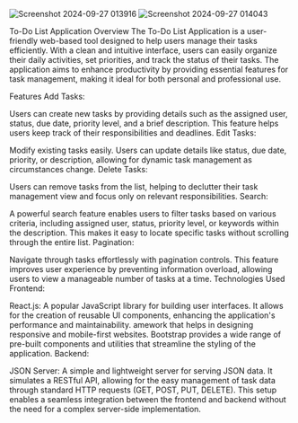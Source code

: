 

![Screenshot 2024-09-27 013916](https://github.com/user-attachments/assets/bda20e6f-2843-4304-8e5f-3628b887bb10)
![Screenshot 2024-09-27 014043](https://github.com/user-attachments/assets/c204f935-81a5-45c8-b9fa-53f7267f3d08)



To-Do List Application
Overview
The To-Do List Application is a user-friendly web-based tool designed to help users manage their tasks efficiently. With a clean and intuitive interface, users can easily organize their daily activities, set priorities, and track the status of their tasks. The application aims to enhance productivity by providing essential features for task management, making it ideal for both personal and professional use.

Features
Add Tasks:

Users can create new tasks by providing details such as the assigned user, status, due date, priority level, and a brief description. This feature helps users keep track of their responsibilities and deadlines.
Edit Tasks:

Modify existing tasks easily. Users can update details like status, due date, priority, or description, allowing for dynamic task management as circumstances change.
Delete Tasks:

Users can remove tasks from the list, helping to declutter their task management view and focus only on relevant responsibilities.
Search:

A powerful search feature enables users to filter tasks based on various criteria, including assigned user, status, priority level, or keywords within the description. This makes it easy to locate specific tasks without scrolling through the entire list.
Pagination:

Navigate through tasks effortlessly with pagination controls. This feature improves user experience by preventing information overload, allowing users to view a manageable number of tasks at a time.
Technologies Used
Frontend:

React.js: A popular JavaScript library for building user interfaces. It allows for the creation of reusable UI components, enhancing the application's performance and maintainability.
amework that helps in designing responsive and mobile-first websites. Bootstrap provides a wide range of pre-built components and utilities that streamline the styling of the application.
Backend:

JSON Server: A simple and lightweight server for serving JSON data. It simulates a RESTful API, allowing for the easy management of task data through standard HTTP requests (GET, POST, PUT, DELETE). This setup enables a seamless integration between the frontend and backend without the need for a complex server-side implementation.
